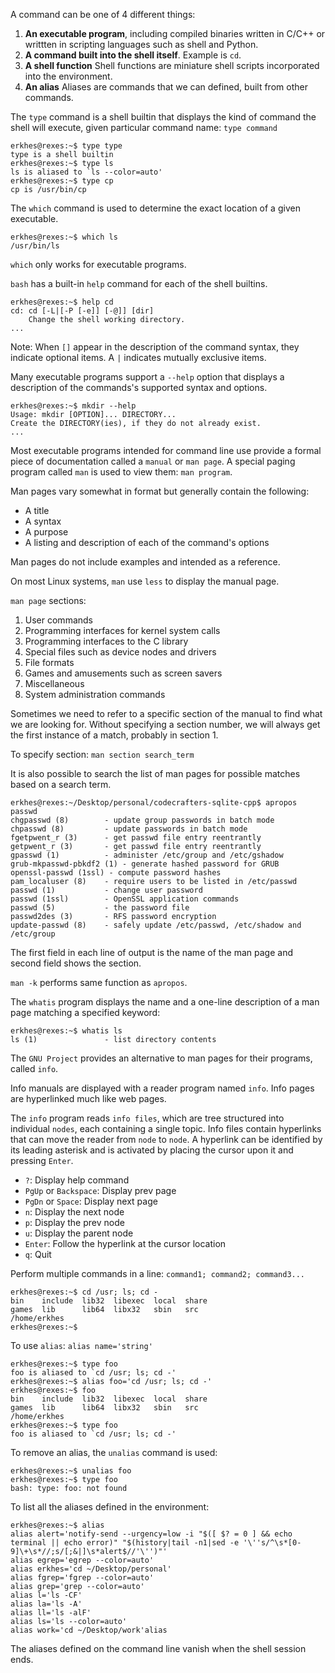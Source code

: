 A command can be one of 4 different things:
1. <b>An executable program</b>, including compiled binaries written in C/C++
or writtten in scripting languages such as shell and Python.
2. <b>A command built into the shell itself</b>. Example is `cd`.
3. <b>A shell function</b> Shell functions are miniature
shell scripts incorporated into the environment.
4. <b>An alias</b> Aliases are commands that we can defined,
built from other commands.

The `type` command is a shell builtin that displays
the kind of command the shell will execute,
given particular command name: `type command`

```
erkhes@rexes:~$ type type
type is a shell builtin
erkhes@rexes:~$ type ls
ls is aliased to `ls --color=auto'
erkhes@rexes:~$ type cp
cp is /usr/bin/cp
```
The `which` command is used to determine the exact location of
a given executable.
```
erkhes@rexes:~$ which ls
/usr/bin/ls
```
`which` only works for executable programs.

`bash` has a built-in `help` command for each of the shell builtins.
```
erkhes@rexes:~$ help cd
cd: cd [-L|[-P [-e]] [-@]] [dir]
    Change the shell working directory.
...
```
Note: When `[]` appear in the description of the
command syntax, they indicate optional items.
A `|` indicates mutually exclusive items.

Many executable programs support a `--help` option
that displays a description of the commands's
supported syntax and options.
```
erkhes@rexes:~$ mkdir --help
Usage: mkdir [OPTION]... DIRECTORY...
Create the DIRECTORY(ies), if they do not already exist.
...
```

Most executable programs intended for command line use provide
a formal piece of documentation called a `manual` or `man page`.
A special paging program called `man` is used to view them:
`man program`.

Man pages vary somewhat in format
but generally contain the following:
- A title
- A syntax
- A purpose
- A listing and description of each of the command's options

Man pages do not include examples and intended as a reference.

On most Linux systems, `man` use `less` to display the manual page.

`man page` sections:
1. User commands
2. Programming interfaces for kernel system calls
3. Programming interfaces to the C library
4. Special files such as device nodes and drivers
5. File formats
6. Games and amusements such as screen savers
7. Miscellaneous
8. System administration commands

Sometimes we need to refer to a specific section of the manual
to find what we are looking for.
Without specifying a section number, we will always
get the first instance of a match, probably in section 1.

To specify section: `man section search_term`

It is also possible to search the list of man pages
for possible matches based on a search term.

```
erkhes@rexes:~/Desktop/personal/codecrafters-sqlite-cpp$ apropos passwd
chgpasswd (8)        - update group passwords in batch mode
chpasswd (8)         - update passwords in batch mode
fgetpwent_r (3)      - get passwd file entry reentrantly
getpwent_r (3)       - get passwd file entry reentrantly
gpasswd (1)          - administer /etc/group and /etc/gshadow
grub-mkpasswd-pbkdf2 (1) - generate hashed password for GRUB
openssl-passwd (1ssl) - compute password hashes
pam_localuser (8)    - require users to be listed in /etc/passwd
passwd (1)           - change user password
passwd (1ssl)        - OpenSSL application commands
passwd (5)           - the password file
passwd2des (3)       - RFS password encryption
update-passwd (8)    - safely update /etc/passwd, /etc/shadow and /etc/group
```
The first field in each line of output is the name of the man page
and second field shows the section.

`man -k` performs same function as `apropos`.

The `whatis` program displays the name
and a one-line description of
a man page matching a specified keyword:

```
erkhes@rexes:~$ whatis ls
ls (1)               - list directory contents
```

The `GNU Project` provides an alternative to man pages
for their programs, called `info`.

Info manuals are displayed with a reader program named `info`.
Info pages are hyperlinked much like web pages.

The `info` program reads `info files`,
which are tree structured into individual `nodes`,
each containing a single topic.
Info files contain hyperlinks that can move the reader from `node` to `node`.
A hyperlink can be identified by its leading asterisk and
is activated by placing the cursor upon it and pressing `Enter`.

- `?`: Display help command
- `PgUp` or `Backspace`: Display prev page
- `PgDn` or `Space`: Display next page
- `n`: Display the next node
- `p`: Display the prev node
- `u`: Display the parent node
- `Enter`: Follow the hyperlink at the cursor location
- `q`: Quit

Perform multiple commands in a line: `command1; command2; command3...`
```
erkhes@rexes:~$ cd /usr; ls; cd -
bin    include  lib32  libexec  local  share
games  lib      lib64  libx32   sbin   src
/home/erkhes
erkhes@rexes:~$
```

To use `alias`: `alias name='string'`
```
erkhes@rexes:~$ type foo
foo is aliased to `cd /usr; ls; cd -'
erkhes@rexes:~$ alias foo='cd /usr; ls; cd -'
erkhes@rexes:~$ foo
bin    include  lib32  libexec  local  share
games  lib      lib64  libx32   sbin   src
/home/erkhes
erkhes@rexes:~$ type foo
foo is aliased to `cd /usr; ls; cd -'
```
To remove an alias, the `unalias` command is used:
```
erkhes@rexes:~$ unalias foo
erkhes@rexes:~$ type foo
bash: type: foo: not found
```
To list all the aliases defined in the environment:
```
erkhes@rexes:~$ alias
alias alert='notify-send --urgency=low -i "$([ $? = 0 ] && echo terminal || echo error)" "$(history|tail -n1|sed -e '\''s/^\s*[0-9]\+\s*//;s/[;&|]\s*alert$//'\'')"'
alias egrep='egrep --color=auto'
alias erkhes='cd ~/Desktop/personal'
alias fgrep='fgrep --color=auto'
alias grep='grep --color=auto'
alias l='ls -CF'
alias la='ls -A'
alias ll='ls -alF'
alias ls='ls --color=auto'
alias work='cd ~/Desktop/work'alias
```
The aliases defined on the command line vanish when the shell session ends.
